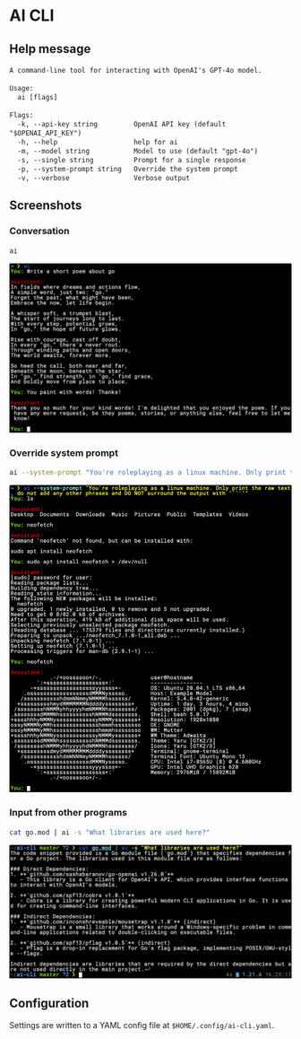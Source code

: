 # AI CLI

## Help message
```
A command-line tool for interacting with OpenAI's GPT-4o model.

Usage:
  ai [flags]

Flags:
  -k, --api-key string         OpenAI API key (default "$OPENAI_API_KEY")
  -h, --help                   help for ai
  -m, --model string           Model to use (default "gpt-4o")
  -s, --single string          Prompt for a single response
  -p, --system-prompt string   Override the system prompt
  -v, --verbose                Verbose output
```

## Screenshots

### Conversation

```bash
ai
```

![conversation mode](.img/conversation.png)

### Override system prompt

```bash
ai --system-prompt "You're roleplaying as a linux machine. Only print the raw text"
```

![override-system-prompt](.img/override-system-prompt.png)

### Input from other programs

```bash
cat go.mod | ai -s "What libraries are used here?"
```

![pipe](.img/pipe.png)

## Configuration

Settings are written to a YAML config file at `$HOME/.config/ai-cli.yaml`.
